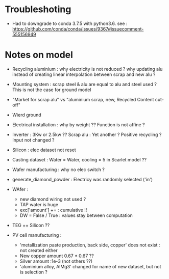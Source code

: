 # Troubleshoting

* Had to downgrade to conda 3.7.5 with python3.6. see : https://github.com/conda/conda/issues/9367#issuecomment-555156949


# Notes on model 

* Recycling aluminium : why electricity is not reduced ? why updating alu instead of creating linear interpolation between scrap and new alu ?
* Mounting system : scrap steel & alu are equal to alu and steel used ? This is not the case for ground model
* "Market for scrap alu" vs "aluminium scrap, new, Recycled Content cut-off"
* Wierd ground 
* Electrical installation : why by weight ?? Function is not affine ?
* Inverter : 3Kw or 2.5kw ?? Scrap alu : Yet another ? Positive recycling ? Input not changed ?
* Silicon : elec dataset not reset
* Casting dataset : Water = Water, cooling = 5 in Scarlet model ?? 
* Wafer manufacturing : why no elec switch ?
* generate_diamond_powder : Electricy was randomly selected ('in')
* WAfer : 
    * new diamond wiring not used ?
    * TAP water is huge
    * exc['amount'] += : cumulative !!
    * DW = False / True : values stay between computation

* TEG == Silicon ??
* PV cell manufacturing : 
    * 'metallization paste production, back side, copper' does not exist : not created either
    * New copper amount 0.67 * 0.67 ??
    * Silver amount :1e-3 (not others ??)
    * 'aluminium alloy, AlMg3' changed for name of new dataset, but not is selection ?
    
 